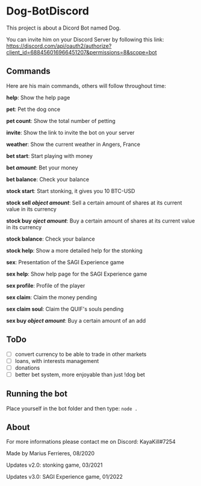# Dog-BotDiscord

This project is about a Dicord Bot named Dog.

You can invite him on your Discord Server by following this link:
https://discord.com/api/oauth2/authorize?client_id=688456016966451207&permissions=8&scope=bot

## Commands

Here are his main commands, others will follow throughout time:

**help**: Show the help page
  
**pet**: Pet the dog once
  
**pet count**: Show the total number of petting
  
**invite**: Show the link to invite the bot on your server
  
**weather**: Show the current weather in Angers, France

**bet start**: Start playing with money

**bet *amount***: Bet your money

**bet balance**: Check your balance

**stock start**: Start stonking, it gives you 10 BTC-USD

**stock sell *object* *amount***: Sell a certain amount of shares at its current value in its currency

**stock buy *oject* *amount***: Buy a certain amount of shares at its current value in its currency

**stock balance**: Check your balance

**stock help**: Show a more detailed help for the stonking

**sex**: Presentation of the SAGI Experience game

**sex help**: Show help page for the SAGI Experience game

**sex profile**: Profile of the player

**sex claim**: Claim the money pending

**sex claim soul**: Claim the QUIF's souls pending

**sex buy *object* *amount***: Buy a certain amount of an add

## ToDo

- [ ] convert currency to be able to trade in other markets
- [ ] loans, with interests management
- [ ] donations
- [ ] better bet system, more enjoyable than just !dog bet

## Running the bot

Place yourself in the bot folder and then type: ```node .```

## About

For more informations please contact me on Discord: KayaKill#7254
  
Made by Marius Ferrieres, 08/2020

Updates v2.0: stonking game, 03/2021

Updates v3.0: SAGI Experience game, 01/2022

